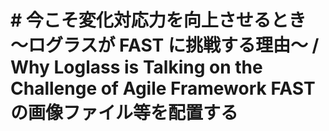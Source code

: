 # # **今こそ変化対応力を向上させるとき 〜ログラスが FAST に挑戦する理由〜 / Why Loglass is Talking on the Challenge of Agile Framework FAST** の画像ファイル等を配置する
